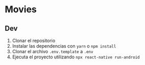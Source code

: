 # Movies


## Dev

1. Clonar el repositorio 
2. Instalar las dependencias con `yarn` o  `npm install`
3. Clonar el archivo `.env.template` a `.env`
4. Ejecuta el proyecto utilizando `npx react-native run-android` 
